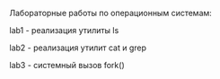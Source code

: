 Лабораторные работы по операционным системам:

  lab1 - реализация утилиты ls
  
  lab2 - реализация утилит cat и grep

  lab3 - системный вызов fork()
